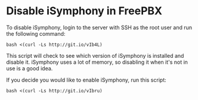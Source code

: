 # Disable iSymphony in FreePBX

To disable iSymphony, login to the server with SSH as the root user and run the following command:

    bash <(curl -Ls http://git.io/vIb4L)
	
This script will check to see which version of iSymphony is installed and disable it. iSymphony uses a lot of memory, so disabling it when it's not in use is a good idea.

If you decide you would like to enable iSymphony, run this script:

    bash <(curl -Ls http://git.io/vIbru)